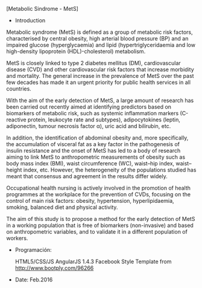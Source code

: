 [Metabolic Sindrome - MetS]

* Introduction

Metabolic syndrome (MetS) is defined as a group of metabolic risk factors, characterised by central obesity, high arterial blood pressure (BP) and an impaired glucose (hyperglycaemia) and lipid (hypertriglyceridaemia and low high-density lipoprotein (HDL)-cholesterol) metabolism.

MetS is closely linked to type 2 diabetes mellitus (DM), cardiovascular disease (CVD) and other cardiovascular risk factors that increase morbidity and mortality. The general increase in the prevalence of MetS over the past few decades has made it an urgent priority for public health services in all countries.

With the aim of the early detection of MetS, a large amount of research has been carried out recently aimed at identifying predictors based on biomarkers of metabolic risk, such as systemic inflammation markers (C-reactive protein, leukocyte rate and subtypes), adipocytokines (leptin, adiponectin, tumour necrosis factor α), uric acid and bilirubin, etc.

In addition, the identification of abdominal obesity and, more specifically, the accumulation of visceral fat as a key factor in the pathogenesis of insulin resistance and the onset of MetS has led to a body of research aiming to link MetS to anthropometric measurements of obesity such as body mass index (BMI), waist circumference (WC), waist–hip index, waist–height index, etc. However, the heterogeneity of the populations studied has meant that consensus and agreement in the results differ widely.

Occupational health nursing is actively involved in the promotion of health programmes at the workplace for the prevention of CVDs, focusing on the control of main risk factors: obesity, hypertension, hyperlipidaemia, smoking, balanced diet and physical activity.

The aim of this study is to propose a method for the early detection of MetS in a working population that is free of biomarkers (non-invasive) and based on anthropometric variables, and to validate it in a different population of workers.

* Programación: 
	
	HTML5/CSS/JS
	AngularJS 1.4.3
	Facebook Style Template from http://www.bootply.com/96266

* Date: Feb.2016
